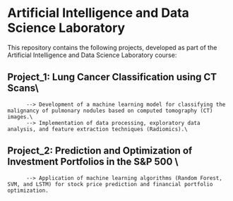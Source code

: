 # Artificial Intelligence and Data Science Laboratory  

This repository contains the following projects, developed as part of the Artificial Intelligence and Data Science Laboratory course:  

## Project_1: Lung Cancer Classification using CT Scans\
          --> Development of a machine learning model for classifying the malignancy of pulmonary nodules based on computed tomography (CT) images.\
          --> Implementation of data processing, exploratory data analysis, and feature extraction techniques (Radiomics).\ 

## Project_2: Prediction and Optimization of Investment Portfolios in the S&P 500  \
          --> Application of machine learning algorithms (Random Forest, SVM, and LSTM) for stock price prediction and financial portfolio optimization.  
